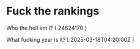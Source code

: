 # Fuck the rankings

Who the hell am I?
{ 24624170 }

What fucking year is it?
[ 2025-03-18T04:20:00Z ]
